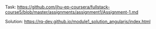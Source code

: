 Task: https://github.com/jhu-ep-coursera/fullstack-course5/blob/master/assignments/assignment1/Assignment-1.md

Solution: https://rq-dev.github.io/module1_solution_angularjs/index.html